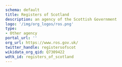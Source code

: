 ```yaml
---
schema: default
title: Registers of Scotland
description: an agency of the Scottish Government
logo: '/img/org_logos/ros.png'
type:
- Other agency
portal_url: ''
org_url: https://www.ros.gov.uk/
twitter_handle: registersofscot
wikidata_org_qid: Q7309422
wdtk_id: registers_of_scotland
---
```

